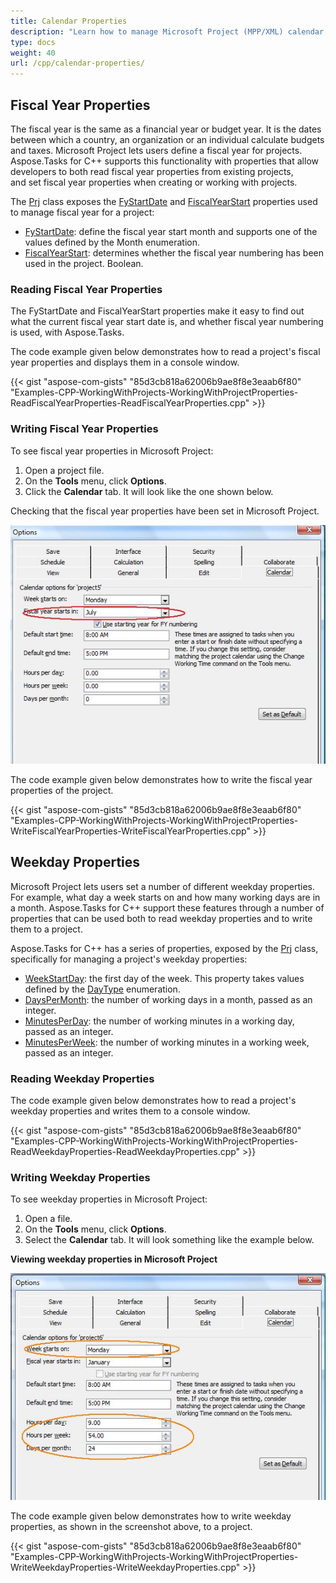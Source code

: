 ```yaml
---
title: Calendar Properties
description: "Learn how to manage Microsoft Project (MPP/XML) calendar properties using Aspose.Tasks for C++."
type: docs
weight: 40
url: /cpp/calendar-properties/
---
```


## **Fiscal Year Properties**
The fiscal year is the same as a financial year or budget year. It is the dates between which a country, an organization or an individual calculate budgets and taxes. Microsoft Project lets users define a fiscal year for projects. Aspose.Tasks for C++ supports this functionality with properties that allow developers to both read fiscal year properties from existing projects, and set fiscal year properties when creating or working with projects.

The [Prj](https://apireference.aspose.com/tasks/cpp/class/aspose.tasks.prj) class exposes the [FyStartDate](https://apireference.aspose.com/tasks/cpp/class/aspose.tasks.prj#af2248a2e6774eadc20587bded81a2da4) and [FiscalYearStart](https://apireference.aspose.com/tasks/cpp/class/aspose.tasks.prj#a39aa93f1bf7d9d8cd06a7b7490b21a56) properties used to manage fiscal year for a project:

- [FyStartDate](https://apireference.aspose.com/tasks/cpp/class/aspose.tasks.prj#af2248a2e6774eadc20587bded81a2da4): define the fiscal year start month and supports one of the values defined by the Month enumeration.
- [FiscalYearStart](https://apireference.aspose.com/tasks/cpp/class/aspose.tasks.prj#a39aa93f1bf7d9d8cd06a7b7490b21a56): determines whether the fiscal year numbering has been used in the project. Boolean.

### **Reading Fiscal Year Properties**
The FyStartDate and FiscalYearStart properties make it easy to find out what the current fiscal year start date is, and whether fiscal year numbering is used, with Aspose.Tasks.

The code example given below demonstrates how to read a project's fiscal year properties and displays them in a console window.

{{< gist "aspose-com-gists" "85d3cb818a62006b9ae8f8e3eaab6f80" "Examples-CPP-WorkingWithProjects-WorkingWithProjectProperties-ReadFiscalYearProperties-ReadFiscalYearProperties.cpp" >}}

### **Writing Fiscal Year Properties**
To see fiscal year properties in Microsoft Project:

1. Open a project file.
2. On the **Tools** menu, click **Options**.
3. Click the **Calendar** tab. It will look like the one shown below.

Checking that the fiscal year properties have been set in Microsoft Project.

![fiscal year properties in Microsoft Project](working-with-project-properties_3.png)

The code example given below demonstrates how to write the fiscal year properties of the project.

{{< gist "aspose-com-gists" "85d3cb818a62006b9ae8f8e3eaab6f80" "Examples-CPP-WorkingWithProjects-WorkingWithProjectProperties-WriteFiscalYearProperties-WriteFiscalYearProperties.cpp" >}}

## **Weekday Properties**
Microsoft Project lets users set a number of different weekday properties. For example, what day a week starts on and how many working days are in a month. Aspose.Tasks for C++ support these features through a number of properties that can be used both to read weekday properties and to write them to a project.

Aspose.Tasks for C++ has a series of properties, exposed by the [Prj](https://apireference.aspose.com/tasks/cpp/class/aspose.tasks.prj) class, specifically for managing a project's weekday properties:

- [WeekStartDay](https://apireference.aspose.com/tasks/cpp/class/aspose.tasks.prj#aaf8561bf962c6861f3a38e2c0a8e1cc6): the first day of the week. This property takes values defined by the [DayType]() enumeration.
- [DaysPerMonth](https://apireference.aspose.com/tasks/cpp/class/aspose.tasks.prj#afc571efea974575fc65cc2a1d85cd5f5): the number of working days in a month, passed as an integer.
- [MinutesPerDay](https://apireference.aspose.com/tasks/cpp/class/aspose.tasks.prj#a7b20906f16b3239553ee2482b944b3fb): the number of working minutes in a working day, passed as an integer.
- [MinutesPerWeek](https://apireference.aspose.com/tasks/cpp/class/aspose.tasks.prj#ab5b9ef90f85682ea3060cdcb5a81116f): the number of working minutes in a working week, passed as an integer.

### **Reading Weekday Properties**
The code example given below demonstrates how to read a project's weekday properties and writes them to a console window.

{{< gist "aspose-com-gists" "85d3cb818a62006b9ae8f8e3eaab6f80" "Examples-CPP-WorkingWithProjects-WorkingWithProjectProperties-ReadWeekdayProperties-ReadWeekdayProperties.cpp" >}}

### **Writing Weekday Properties**
To see weekday properties in Microsoft Project:

1. Open a file.
2. On the **Tools** menu, click **Options**.
3. Select the **Calendar** tab. It will look something like the example below.

**Viewing weekday properties in Microsoft Project** 

![show project calendar properties in Microsoft Project](working-with-project-properties_4.png)

The code example given below demonstrates how to write weekday properties, as shown in the screenshot above, to a project.

{{< gist "aspose-com-gists" "85d3cb818a62006b9ae8f8e3eaab6f80" "Examples-CPP-WorkingWithProjects-WorkingWithProjectProperties-WriteWeekdayProperties-WriteWeekdayProperties.cpp" >}}
